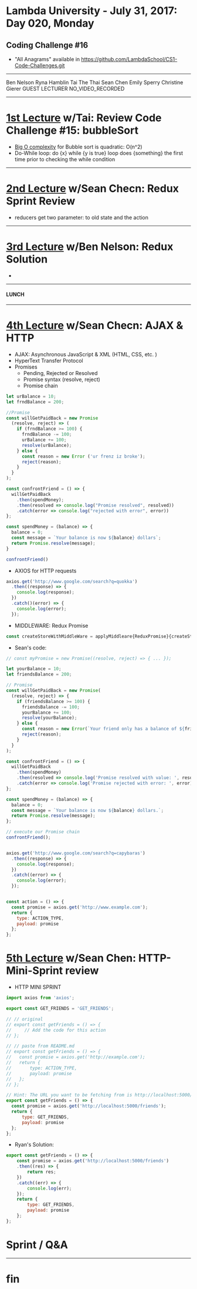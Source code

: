 # Lambda University - July 31, 2017: Day 020, Monday
## Coding Challenge #16
- "All Anagrams" available in https://github.com/LambdaSchool/CS1-Code-Challenges.git
***
Ben Nelson
Ryna Hamblin
Tai The Thai
Sean Chen
Emily Sperry
Christine Gierer
GUEST LECTURER
NO_VIDEO_RECORDED
***
# [1st Lecture](https://youtu.be/Ex_uCsMLQnI) w/Tai: Review Code Challenge #15: bubbleSort
- [Big O complexity](https://medium.com/cesars-tech-insights/big-o-notation-javascript-25c79f50b19b) for Bubble sort is quadratic: O(n^2)
- Do-While loop: do {x} while {y is true} loop does {something} the first time prior to checking the while condition
***
# [2nd Lecture](NO_VIDEO_RECORDED) w/Sean Checn: Redux Sprint Review
- reducers get two parameter: to old state and the action
***
# [3rd Lecture](https://youtu.be/lbAON4zRLXU) w/Ben Nelson: Redux Solution
-
***
#### LUNCH
***
# [4th Lecture](https://youtu.be/ENNS0YeCLA0) w/Sean Checn: AJAX & HTTP
- AJAX: Asynchronous JavaScript & XML (HTML, CSS, etc. )
- HyperText Transfer Protocol
- Promises
  - Pending, Rejected or Resolved
  - Promise syntax (resolve, reject)
  - Promise chain

```js
let urBalance = 10;
let frndBalance = 200;

//Promise
const willGetPaidBack = new Promise
  (resolve, reject) => (
    if (frndBalance >= 100) {
      frndBalance -= 100;
      urBalance += 100;
      resolve(urBalance);
    } else {
      const reason = new Error ('ur frenz iz broke');
      reject(reason);
    }
  }
);

const confrontFriend = () => {
  willGetPaidBack
    .then(spendMoney);
    .then(resolved => console.log("Promise resolved", resolved))
    .catch(error => console.log("rejected with error", error))
};

const spendMoney = (balance) => {
  balance = 0;
  const message = `Your balance is now ${balance} dollars`;
  return Promise.resolve(message);
}

confrontFriend()

```

- AXIOS for HTTP requests
```js
axios.get('http://www.google.com/search?q=quokka')
  .then((response) => {
    console.log(response);
  })
  .catch()(error) => {
    console.log(error);
  });
```

- MIDDLEWARE: Redux Promise
```js
const createStoreWithMiddleWare = applyMiddleare{ReduxPromise}{createStore};
```

- Sean's code:
```js
// const myPromise = new Promise((resolve, reject) => { ... });

let yourBalance = 10;
let friendsBalance = 200;

// Promise
const willGetPaidBack = new Promise(
  (resolve, reject) => {
    if (friendsBalance >= 100) {
      friendsBalance -= 100;
      yourBalance += 100;
      resolve(yourBalance);
    } else {
      const reason = new Error(`Your friend only has a balance of ${friendsBalance} dollars.`);
      reject(reason);
    }
  }
);

const confrontFriend = () => {
  willGetPaidBack
    .then(spendMoney)
    .then(resolved => console.log('Promise resolved with value: ', resolved))
    .catch(error => console.log('Promise rejected with error: ', error));
};

const spendMoney = (balance) => {
  balance = 0;
  const message = `Your balance is now ${balance} dollars.`;
  return Promise.resolve(message);
};

// execute our Promise chain
confrontFriend();


axios.get('http://www.google.com/search?q=capybaras')
  .then((response) => {
    console.log(response);
  })
  .catch((error) => {
    console.log(error);
  });


const action = () => {
  const promise = axios.get('http://www.example.com');
  return {
    type: ACTION_TYPE,
    payload: promise
  };
};
```

# [5th Lecture](https://youtu.be/thYVD3foBvg) w/Sean Chen: HTTP-Mini-Sprint review
- HTTP MINI SPRINT

```js
import axios from 'axios';

export const GET_FRIENDS = 'GET_FRIENDS';

// // original
// export const getFriends = () => {
//     // Add the code for this action
// };

// // paste from README.md
// export const getFriends = () => {
//   const promise = axios.get('http://example.com');
//   return {
//       type: ACTION_TYPE,
//       payload: promise
//   };
// };

// Hint: The URL you want to be fetching from is http://localhost:5000/friends.
export const getFriends = () => {
  const promise = axios.get('http://localhost:5000/friends');
  return {
      type: GET_FRIENDS,
      payload: promise
  };
};
```

- Ryan's Solution:
```js
export const getFriends = () => {
    const promise = axios.get('http://localhost:5000/friends')
    .then((res) => {
        return res;
    })
    .catch((err) => {
        console.log(err);
    });
    return {
        type: GET_FRIENDS,
        payload: promise
    };
};
```


# Sprint / Q&A
***
# fin
